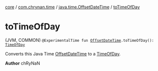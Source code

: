 [core](../../index.md) / [com.chrynan.time](../index.md) / [java.time.OffsetDateTime](index.md) / [toTimeOfDay](./to-time-of-day.md)

# toTimeOfDay

(JVM, COMMON) `@ExperimentalTime fun `[`OffsetDateTime`](https://docs.oracle.com/javase/8/docs/api/java/time/OffsetDateTime.html)`.toTimeOfDay(): `[`TimeOfDay`](../-time-of-day/index.md)

Converts this Java Time [OffsetDateTime](https://docs.oracle.com/javase/8/docs/api/java/time/OffsetDateTime.html) to a [TimeOfDay](../-time-of-day/index.md).

**Author**
chRyNaN

